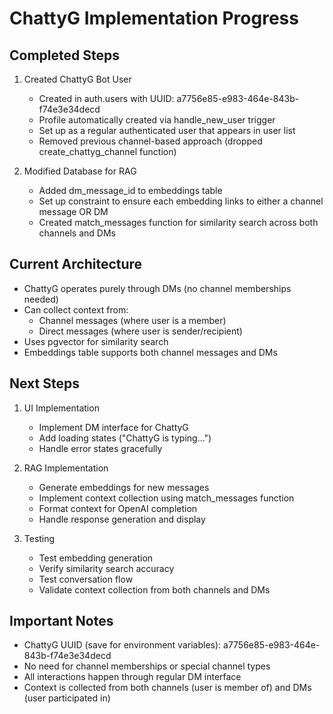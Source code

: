 # ChattyG Implementation Progress

## Completed Steps

1. Created ChattyG Bot User
   - Created in auth.users with UUID: a7756e85-e983-464e-843b-f74e3e34decd
   - Profile automatically created via handle_new_user trigger
   - Set up as a regular authenticated user that appears in user list
   - Removed previous channel-based approach (dropped create_chattyg_channel function)

2. Modified Database for RAG
   - Added dm_message_id to embeddings table
   - Set up constraint to ensure each embedding links to either a channel message OR DM
   - Created match_messages function for similarity search across both channels and DMs

## Current Architecture
- ChattyG operates purely through DMs (no channel memberships needed)
- Can collect context from:
  - Channel messages (where user is a member)
  - Direct messages (where user is sender/recipient)
- Uses pgvector for similarity search
- Embeddings table supports both channel messages and DMs

## Next Steps

1. UI Implementation
   - Implement DM interface for ChattyG
   - Add loading states ("ChattyG is typing...")
   - Handle error states gracefully

2. RAG Implementation
   - Generate embeddings for new messages
   - Implement context collection using match_messages function
   - Format context for OpenAI completion
   - Handle response generation and display

3. Testing
   - Test embedding generation
   - Verify similarity search accuracy
   - Test conversation flow
   - Validate context collection from both channels and DMs

## Important Notes
- ChattyG UUID (save for environment variables): a7756e85-e983-464e-843b-f74e3e34decd
- No need for channel memberships or special channel types
- All interactions happen through regular DM interface
- Context is collected from both channels (user is member of) and DMs (user participated in)
